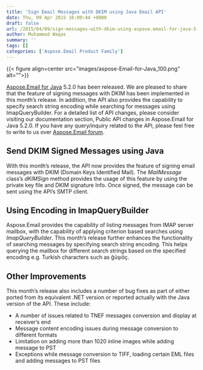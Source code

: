 ```yaml
---
title: 'Sign Email Messages with DKIM using Java Email API'
date: Thu, 09 Apr 2015 16:09:44 +0000
draft: false
url: /2015/04/09/sign-messages-with-dkim-using-aspose.email-for-java-5.2.0/
author: Muhammad Waqas
summary: ''
tags: []
categories: ['Aspose.Email Product Family']
---
```




{{< figure align=center src="images/aspose-Email-for-Java_100.png" alt="">}}


[Aspose.Email for Java][1] 5.2.0 has been released. We are pleased to share that the feature of signing messages with DKIM has been implemented in this month’s release. In addition, the API also provides the capability to specify search string encoding while searching for messages using ImapQueryBuilder. For a detailed list of API changes, please consider visiting our documentation section, Public API changes in Aspose.Email for Java 5.2.0. If you have any query/inquiry related to the API, please feel free to write to us over [Aspose.Email forum][2].

## Send DKIM Signed Messages using Java

With this month’s release, the API now provides the feature of signing email messages with DKIM (Domain Keys Identified Mail). The _MailMessage_ class’s _dKIMSign_ method provides the usage of this feature by using the private key file and DKIM signature Info. Once signed, the message can be sent using the API’s SMTP client.

## Using Encoding in ImapQueryBuilder

Aspose.Email provides the capability of listing messages from IMAP server mailbox, with the capability of applying criterion based searches using _ImapQueryBuilder_. This month’s release further enhances the functionality of searching messages by specifying search string encoding. This helps querying the mailbox for different search strings based on the specified encoding e.g. Turkish characters such as ğüşıöç.

## Other Improvements

This month’s release also includes a number of bug fixes as part of either ported from its equivalent .NET version or reported actually with the Java version of the API. These include:

*   A number of issues related to TNEF messages conversion and display at receiver’s end
*   Message content encoding issues during message conversion to different formats
*   Limitation on adding more than 1020 inline images while adding message to PST
*   Exceptions while message conversion to TIFF, loading certain EML files and adding messages to PST files




[1]: https://products.aspose.com/email/java
[2]: http://www.aspose.com/community/forums/aspose.email-product-family/188/showforum.aspx




